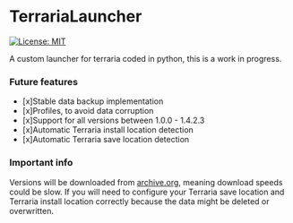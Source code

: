 # TerrariaLauncher
[![License: MIT](https://img.shields.io/badge/license-MIT-red.svg)](https://opensource.org/licenses/MIT)

A custom launcher for terraria coded in python, this is a work in progress.

### Future features
- [x]Stable data backup implementation
- [x]Profiles, to avoid data corruption
- [x]Support for all versions between 1.0.0 - 1.4.2.3
- [x]Automatic Terraria install location detection
- [x]Automatic Terraria save location detection

### Important info
Versions will be downloaded from <a href="https://archive.org">archive.org</a>, meaning download speeds could be slow.
If you will need to configure your Terraria save location and Terraria install location correctly because the data might be deleted or overwritten.
